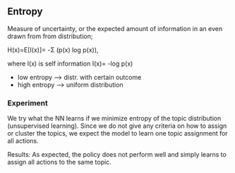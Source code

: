 ## Entropy
Measure of uncertainty, or the expected amount of information in an even drawn from from distribution;

 H(x)=E[I(x)]=  -&Sigma; (p(x) log p(x)), 
 
 where I(x) is self information I(x)= -log p(x)

- low entropy --> distr. with certain outcome
- high entropy --> uniform distribution

### Experiment
We try what the NN learns if we minimize entropy of the topic distribution (unsupervised learning).
Since we do not give any criteria on how to assign or cluster the topics, we expect the model to learn one topic
assignment for all actions.

Results: As expected, the policy does not perform well and simply learns to assign all actions to the same topic. 
